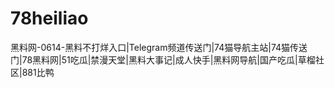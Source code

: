 # 78heiliao
黑料网-0614-黑料不打烊入口|Telegram频道传送门|74猫导航主站|74猫传送门|78黑料网|51吃瓜|禁漫天堂|黑料大事记|成人快手|黑料网导航|国产吃瓜|草榴社区|881比鸭
